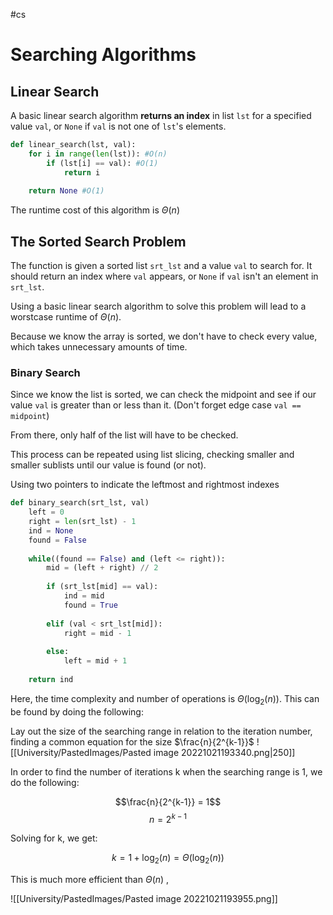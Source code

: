 #cs 

# Searching Algorithms

## **Linear** Search

A basic linear search algorithm **returns an index** in list `lst` for a specified value `val`, or `None` if `val` is not one of `lst`'s elements.

```python
def linear_search(lst, val):
	for i in range(len(lst)): #O(n)
		if (lst[i] == val): #O(1)
			return i
			
	return None #O(1)
```

The runtime cost of this algorithm is $\Theta(n)$

## The **Sorted Search** Problem

The function is given a sorted list `srt_lst` and a value `val` to search for. It should return an index where `val` appears, or `None` if `val` isn't an element in `srt_lst`.

Using a basic linear search algorithm to solve this problem will lead to a worstcase runtime of $\Theta(n)$.

Because we know the array is sorted, we don't have to check every value, which takes unnecessary amounts of time.

### **Binary** Search

Since we know the list is sorted, we can check the midpoint and see if our value `val` is greater than or less than it.  (Don't forget edge case `val == midpoint`)

From there, only half of the list will have to be checked. 

This process can be repeated using list slicing, checking smaller and smaller sublists until our value is found (or not).

Using two pointers to indicate the leftmost and rightmost indexes

```python
def binary_search(srt_lst, val)
	left = 0
	right = len(srt_lst) - 1
	ind = None
	found = False
	
	while((found == False) and (left <= right)):
		mid = (left + right) // 2
		
		if (srt_lst[mid] == val):
			ind = mid
			found = True
			
		elif (val < srt_lst[mid]):
			right = mid - 1
			
		else:
			left = mid + 1
			
	return ind
```

Here, the time complexity and number of operations is $\Theta (\log_2(n))$. This can be found by doing the following:

Lay out the size of the searching range in relation to the iteration number, finding a common equation for the size $\frac{n}{2^{k-1}}$
![[University/PastedImages/Pasted image 20221021193340.png|250]]

In order to find the number of iterations k when the searching range is 1, we do the following:

$$\frac{n}{2^{k-1}} = 1$$
$$n = 2^{k-1}$$

Solving for k, we get:

$$k = 1 + \log_2(n) = \Theta (\log_2(n))$$

This is much more efficient than $\Theta (n)$ , 

![[University/PastedImages/Pasted image 20221021193955.png]]